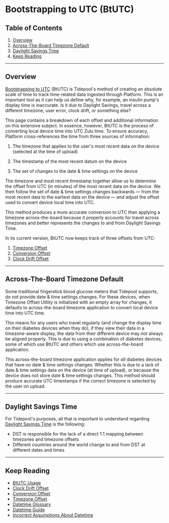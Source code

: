 # Bootstrapping to UTC (BtUTC)<!-- omit in toc -->

## Table of Contents<!-- omit in toc -->

1. [Overview](#overview)
2. [Across-The-Board Timezone Default](#across-the-board-timezone-default)
3. [Daylight Savings Time](#daylight-savings-time)
4. [Keep Reading](#keep-reading)

---

## Overview

[Bootstrapping to UTC](https://github.com/tidepool-org/uploader/blob/master/lib/TimezoneOffsetUtil.js) (BtUTC) is Tidepool's method of creating an absolute scale of time to track time-related data ingested through Platform. This is an important tool as it can help us define why, for example, an insulin pump's display time is inaccurate. Is it due to Daylight Savings, travel across a different timezone, user error, clock drift, or something else?

This page contains a breakdown of each offset and additional information on this extensive subject. In essence, however, BtUTC is the process of converting local device time into UTC Zulu time. To ensure accuracy,  Platform cross-references the time from three sources of information:

1. The timezone that applies to the user's most recent data on the device (selected at the time of upload)

2. The timestamp of the most recent datum on the device

3. The set of changes to the date & time settings on the device

The timezone and most recent timestamp together allow us to determine the offset from UTC (in minutes) of the most recent data on the device. We then follow the set of date & time settings changes backwards — from the most recent data to the earliest data on the device — and adjust the offset used to convert device local time into UTC.

This method produces a more accurate conversion to UTC than applying a timezone across-the-board because it properly accounts for travel across timezones and better represents the changes to and from Daylight Savings Time.

In its current version, BtUTC now keeps track of three offsets from UTC:

1. [Timezone Offset](./btutc/timezone.md)
2. [Conversion Offset](./btutc/conversion.md)
3. [Clock Drift Offset](./btutc/clock-drift.md)

---

## Across-The-Board Timezone Default

Some traditional fingerstick blood glucose meters that Tidepool supports, do not provide date & time settings changes. For these devices, when Timezone Offset Utility is initialized with an empty array for changes, it defaults to across-the-board timezone application to convert local device time into UTC time.

This means for any users who travel regularly (and change the display time on their diabetes devices when they do), if they view their data in a timezone-aware display, the data from their different device may not always be aligned properly. This is due to using a combination of diabetes devices, some of which use BtUTC and others which use across-the-board application.

This across-the-board timezone application applies for *all* diabetes devices that have no date & time settings changes. Whether this is due to a lack of date & time settings data on the device (at time of upload), or because the device does not store date & time settings changes. This method should produce accurate UTC timestamps if the correct timezone is selected by the user on upload.

---

## Daylight Savings Time

For Tidepool's purposes, all that is important to understand regarding [Daylight Savings Time](./glossary.md#dst) is the following:

* DST is responsible for the lack of a direct 1:1 mapping between timezones and timezone offsets
* Different countries around the world change to and from DST at different dates and times

---

## Keep Reading

* [BtUTC Usage](./btutc/usage.md)
* [Clock Drift Offset](./btutc/clock-drift.md)
* [Conversion Offset](./btutc/conversion.md)
* [Timezone Offset](./btutc/timezone.md)
* [Datetime Glossary](./glossary.md)
* [Datetime Guide](../datetime.md)
* [Incorrect Assumptions About Datetime](./assumptions.md)
